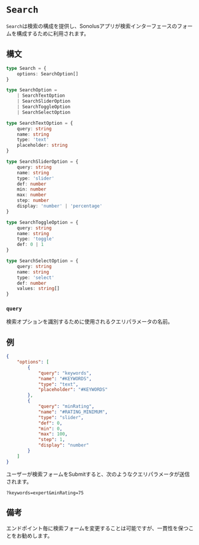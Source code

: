 # `Search`

`Search`は検索の構成を提供し、Sonolusアプリが検索インターフェースのフォームを構成するために利用されます。

## 構文

```ts
type Search = {
    options: SearchOption[]
}

type SearchOption =
    | SearchTextOption
    | SearchSliderOption
    | SearchToggleOption
    | SearchSelectOption

type SearchTextOption = {
    query: string
    name: string
    type: 'text'
    placeholder: string
}

type SearchSliderOption = {
    query: string
    name: string
    type: 'slider'
    def: number
    min: number
    max: number
    step: number
    display: 'number' | 'percentage'
}

type SearchToggleOption = {
    query: string
    name: string
    type: 'toggle'
    def: 0 | 1
}

type SearchSelectOption = {
    query: string
    name: string
    type: 'select'
    def: number
    values: string[]
}
```

### `query`

検索オプションを識別するために使用されるクエリパラメータの名前。

## 例

```json
{
    "options": [
        {
            "query": "keywords",
            "name": "#KEYWORDS",
            "type": "text",
            "placeholder": "#KEYWORDS"
        },
        {
            "query": "minRating",
            "name": "#RATING_MINIMUM",
            "type": "slider",
            "def": 0,
            "min": 0,
            "max": 100,
            "step": 1,
            "display": "number"
        }
    ]
}
```

ユーザーが検索フォームをSubmitすると、次のようなクエリパラメータが送信されます。

```url
?keywords=expert&minRating=75
```

## 備考

エンドポイント毎に検索フォームを変更することは可能ですが、一貫性を保つことをお勧めします。
